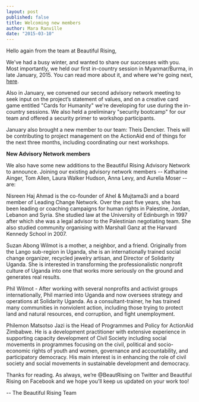 ```yaml
---
layout: post
published: false
title: Welcoming new members
author: Mara Ranville
date: "2015-03-10"
---
```


Hello again from the team at Beautiful Rising,

We've had a busy winter, and wanted to share our successes with you. Most importantly, we held our first in-country session in Myanmar/Burma, in late January, 2015. You can read more about it, and where we're going next, [here](http://beautifulrising.org/2015/02/17/17-myanmar/).

Also in January, we convened our second advisory network meeting to seek input on the project’s statement of values, and on a creative card game entitled "Cards for Humanity" we're developing for use during the in-country sessions. We also held a preliminary "security bootcamp" for our team and offered a security primer to workshop participants.

January also brought a new member to our team: Theis Dencker. Theis will be contributing to project management on the ActionAid end of things for the next three months, including coordinating our next workshops.


**New Advisory Network members**

We also have some new additions to the Beautiful Rising Advisory Network to announce. Joining our existing advisory network members -- Katharine Ainger, Tom Allen, Laura Walker Hudson, Anna Levy, and Aurelia Moser -- are:

Nisreen Haj Ahmad is the co-founder of Ahel & Mujtama3i and a board member of Leading Change Network. Over the past five years, she has been leading or coaching campaigns for human rights in Palestine, Jordan, Lebanon and Syria. She studied law at the University of Edinburgh in 1997 after which she was a legal advisor to the Palestinian negotiating team. She also studied community organising with Marshall Ganz at the Harvard Kennedy School in 2007.

Suzan Abong Wilmot is a mother, a neighbor, and a friend. Originally from the Lango sub-region in Uganda, she is an internationally trained social change organizer, recycled jewelry artisan, and Director of Solidarity Uganda. She is interested in transforming the professionalistic nonprofit culture of Uganda into one that works more seriously on the ground and generates real results.

Phil Wilmot - After working with several nonprofits and activist groups internationally, Phil married into Uganda and now oversees strategy and operations at Solidarity Uganda. As a consultant-trainer, he has trained many communities in nonviolent action, including those trying to protect land and natural resources, end corruption, and fight unemployment.

Philemon Matsotso Jazi is the Head of Programmes and Policy for ActionAid Zimbabwe. He is a development practitioner with extensive experience in supporting capacity development of Civil Society including social movements in programmes focusing on the civil, political and socio-economic rights of youth and women, governance and accountability, and participatory democracy. His main interest is in enhancing the role of civil society and social movements in sustainable development and democracy.

Thanks for reading. As always, we’re @BeautRising on Twitter and Beautiful Rising on Facebook and we hope you’ll keep us updated on your work too!

 -- The Beautiful Rising Team
